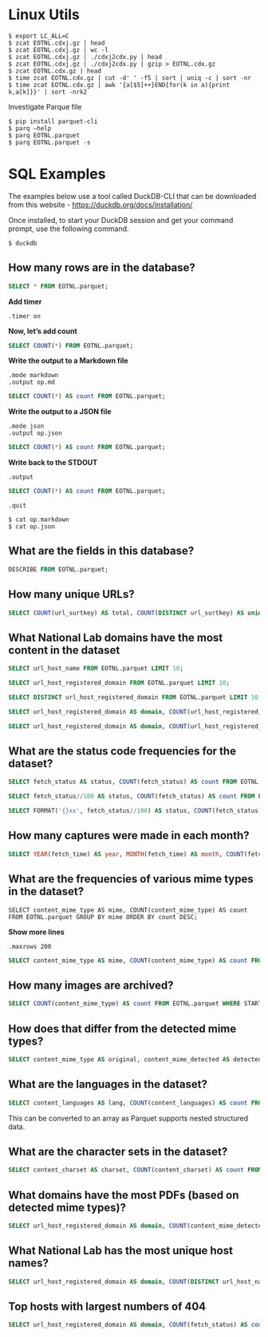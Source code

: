 # Linux Utils

```
$ export LC_ALL=C
$ zcat EOTNL.cdxj.gz | head
$ zcat EOTNL.cdxj.gz | wc -l
$ zcat EOTNL.cdxj.gz | ./cdxj2cdx.py | head
$ zcat EOTNL.cdxj.gz | ./cdxj2cdx.py | gzip > EOTNL.cdx.gz
$ zcat EOTNL.cdx.gz | head
$ time zcat EOTNL.cdx.gz | cut -d' ' -f5 | sort | uniq -c | sort -nr
$ time zcat EOTNL.cdx.gz | awk '{a[$5]++}END{for(k in a){print k,a[k]}}' | sort -nrk2
```

Investigate Parque file

```
$ pip install parquet-cli
$ parq –help
$ parq EOTNL.parquet
$ parq EOTNL.parquet -s
```

# SQL Examples

The examples below use a tool called DuckDB-CLI that can be downloaded from this website - https://duckdb.org/docs/installation/

Once installed, to start your DuckDB session and get your command prompt, use the following command.

```
$ duckdb
```

## How many rows are in the database?

```sql
SELECT * FROM EOTNL.parquet;
```

**Add timer**

```
.timer on
```

**Now, let’s add count**

```sql
SELECT COUNT(*) FROM EOTNL.parquet;
```

**Write the output to a Markdown file**

```
.mode markdown
.output op.md
```

```sql
SELECT COUNT(*) AS count FROM EOTNL.parquet;
```

**Write the output to a JSON file**

```
.mode json
.output op.json
```

```sql
SELECT COUNT(*) AS count FROM EOTNL.parquet;
```

**Write back to the STDOUT**

```
.output
```

```sql
SELECT COUNT(*) AS count FROM EOTNL.parquet;
```

```
.quit
```

```
$ cat op.markdown
$ cat op.json
```

## What are the fields in this database?

```sql
DESCRIBE FROM EOTNL.parquet;
```

## How many unique URLs?

```sql
SELECT COUNT(url_surtkey) AS total, COUNT(DISTINCT url_surtkey) AS unique FROM EOTNL.parquet;
```

## What National Lab domains have the most content in the dataset

```sql
SELECT url_host_name FROM EOTNL.parquet LIMIT 10;
```

```sql
SELECT url_host_registered_domain FROM EOTNL.parquet LIMIT 10;
```

```sql
SELECT DISTINCT url_host_registered_domain FROM EOTNL.parquet LIMIT 10;
```

```sql
SELECT url_host_registered_domain AS domain, COUNT(url_host_registered_domain) AS count FROM EOTNL.parquet GROUP BY domain;
```

```sql
SELECT url_host_registered_domain AS domain, COUNT(url_host_registered_domain) AS count FROM EOTNL.parquet GROUP BY domain ORDER BY count DESC;
```

## What are the status code frequencies for the dataset?

```sql
SELECT fetch_status AS status, COUNT(fetch_status) AS count FROM EOTNL.parquet GROUP BY status ORDER BY count DESC;
```

```sql
SELECT fetch_status//100 AS status, COUNT(fetch_status) AS count FROM EOTNL.parquet GROUP BY status;
```

```sql
SELECT FORMAT('{}xx', fetch_status//100) AS status, COUNT(fetch_status) AS count FROM EOTNL.parquet GROUP BY status ORDER BY status;
```

## How many captures were made in each month?

```sql
SELECT YEAR(fetch_time) AS year, MONTH(fetch_time) AS month, COUNT(fetch_time) AS count FROM EOTNL.parquet GROUP BY year, month ORDER BY year, month;
```

## What are the frequencies of various mime types in the dataset?

```
SELECT content_mime_type AS mime, COUNT(content_mime_type) AS count FROM EOTNL.parquet GROUP BY mime ORDER BY count DESC;
```

**Show more lines**

```
.maxrows 200
```

```sql
SELECT content_mime_type AS mime, COUNT(content_mime_type) AS count FROM EOTNL.parquet GROUP BY mime ORDER BY count DESC;
```

## How many images are archived?

```sql
SELECT COUNT(content_mime_type) AS count FROM EOTNL.parquet WHERE STARTS_WITH(content_mime_type, 'image/');
```

## How does that differ from the detected mime types?

```sql
SELECT content_mime_type AS original, content_mime_detected AS detected, COUNT(content_mime_type) AS count FROM EOTNL.parquet WHERE original != detected GROUP BY original, detected ORDER BY count DESC LIMIT 100;
```

## What are the languages in the dataset?

```sql
SELECT content_languages AS lang, COUNT(content_languages) AS count FROM EOTNL.parquet GROUP BY lang ORDER BY count DESC;
```

This can be converted to an array as Parquet supports nested structured data.

## What are the character sets in the dataset?

```sql
SELECT content_charset AS charset, COUNT(content_charset) AS count FROM EOTNL.parquet GROUP BY charset ORDER BY count DESC;
```

## What domains have the most PDFs (based on detected mime types)?

```sql
SELECT url_host_registered_domain AS domain, COUNT(content_mime_detected) AS count FROM EOTNL.parquet WHERE content_mime_detected = 'application/pdf' GROUP BY domain ORDER BY count DESC;
```

## What National Lab has the most unique host names?

```sql
SELECT url_host_registered_domain AS domain, COUNT(DISTINCT url_host_name) AS count FROM EOTNL.parquet GROUP BY domain ORDER BY count DESC;
```

## Top hosts with largest numbers of 404

```sql
SELECT url_host_registered_domain AS domain, COUNT(fetch_status) AS count FROM EOTNL.parquet WHERE fetch_status == 404 GROUP BY domain ORDER BY count DESC;
```

